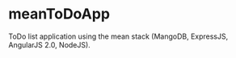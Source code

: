 # meanToDoApp
ToDo list application using the mean stack (MangoDB, ExpressJS, AngularJS 2.0, NodeJS).
